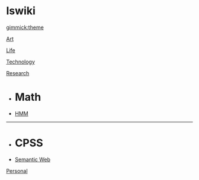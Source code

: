 # Iswiki


<!--
  -- Default theme
  -- (Read: http://dynalon.github.io/mdwiki/#!customizing.md#Theme_chooser)
  -->

[gimmick:theme](flatly)

[Art](pages/art/about.md)

[Life](pages/life/about.md)

[Technology](pages/technology/about.md)

[Research]()

  * # Math
  * [HMM](pages/research/about.md)
  - - - -
  * # CPSS
  * [Semantic Web](pages/research/about.md)

[Personal](pages/personal/about.md)
